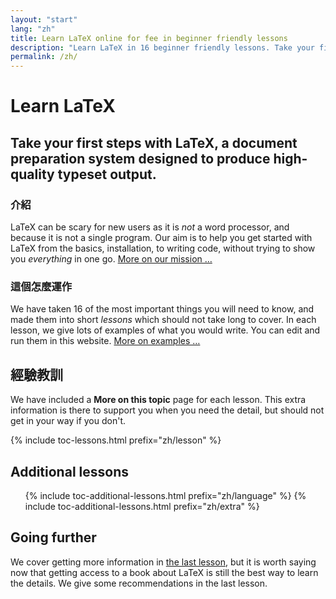```yaml
---
layout: "start"
lang: "zh"
title: Learn LaTeX online for fee in beginner friendly lessons
description: "Learn LaTeX in 16 beginner friendly lessons. Take your first steps with LaTeX, a document preparation system designed to produce high-quality typeset output."
permalink: /zh/
---
```


# Learn LaTeX

<h2 class="heading__introduction">Take your first steps with LaTeX, a document preparation system designed to produce high-quality typeset output.</h2>

<div
  class="text-columns">
  <section>
    <h3 
      class="text-columns__heading"
      >介紹</h3>
    <p>LaTeX can be scary for new users as it is <em>not</em> a word processor, 
    and because it is not a single program. Our aim is to help you get 
    started with LaTeX from the basics, installation, to writing code, without 
    trying to show you <em>everything</em> in one go. <a href="./mission">More on our mission &hellip;</a></p>
  </section>
  <section>
    <h3
      class="text-columns__heading"
      >這個怎麼運作</h3>
      <p>We have taken 16 of the most important things you will need to know, and made them into short <em>lessons</em> which should not take long to cover. In each lesson, we give lots of examples of what you would write. You can edit and run them in this website. <a href="./help#examples">More on examples &hellip;</a></p>
  </section>
</div>

<h2 
  class="heading__toc" 
  id="toc"
  >經驗教訓</h2>

<p
  class="paragraph__toc"
  >We have included a <b>More on this topic</b> page for each lesson. This extra information is there to support you when you need the detail, but should not get in your way if you don't.</p>

{% include toc-lessons.html prefix="zh/lesson" %}

<h2
  class="heading__toc"
  >Additional lessons</h2>
<ul 
  class="lessons-toc">
  {% include toc-additional-lessons.html prefix="zh/language" %}
  {% include toc-additional-lessons.html prefix="zh/extra" %}
</ul>

## Going further

We cover getting more information in [the last lesson](./lesson-16), but it is worth saying now that getting access to a book about LaTeX is still the best way to learn the details. We give some recommendations in the last lesson.
